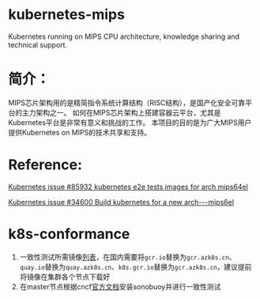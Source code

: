 # kubernetes-mips
Kubernetes running on MIPS CPU architecture, knowledge sharing and technical support.

# 简介：
MIPS芯片架构用的是精简指令系统计算结构（RISC结构），是国产化安全可靠平台的主力架构之一。 如何在MIPS芯片架构上搭建容器云平台，尤其是Kubernetes平台是非常有意义和挑战的工作。 本项目的目的是为广大MIPS用户提供Kubernetes on MIPS的技术共享和支持。

# Reference:
[Kubernetes issue #85932 kubernetes e2e tests images for arch mips64el](https://github.com/kubernetes/kubernetes/issues/85932)

[Kubernetes issue #34600 Build kubernetes for a new arch---mips6el](https://github.com/kubernetes/kubernetes/issues/34600)

# k8s-conformance
1. 一致性测试所需镜像[列表](k8s-conformace-images-list)，在国内需要将`gcr.io`替换为`gcr.azk8s.cn`、`quay.io`替换为`quay.azk8s.cn`、`k8s.gcr.io`替换为`gcr.azk8s.cn`，建议提前将镜像在集群各个节点下载好
2. 在master节点根据cncf[官方文档](https://github.com/cncf/k8s-conformance/blob/master/instructions.md)安装sonobuoy并进行一致性测试
